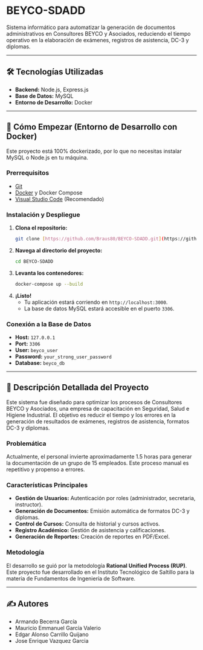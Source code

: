 # BEYCO-SDADD

Sistema informático para automatizar la generación de documentos administrativos en Consultores BEYCO y Asociados, reduciendo el tiempo operativo en la elaboración de exámenes, registros de asistencia, DC-3 y diplomas.

---

## 🛠️ Tecnologías Utilizadas

* **Backend:** Node.js, Express.js
* **Base de Datos:** MySQL
* **Entorno de Desarrollo:** Docker

---

## 🚀 Cómo Empezar (Entorno de Desarrollo con Docker)

Este proyecto está 100% dockerizado, por lo que no necesitas instalar MySQL o Node.js en tu máquina.

### **Prerrequisitos**

* [Git](https://git-scm.com/)
* [Docker](https://www.docker.com/products/docker-desktop/) y Docker Compose
* [Visual Studio Code](https://code.visualstudio.com/) (Recomendado)

### **Instalación y Despliegue**

1.  **Clona el repositorio:**
    ```bash
    git clone [https://github.com/Braus80/BEYCO-SDADD.git](https://github.com/Braus80/BEYCO-SDADD.git)
    ```
2.  **Navega al directorio del proyecto:**
    ```bash
    cd BEYCO-SDADD
    ```
3.  **Levanta los contenedores:**
    ```bash
    docker-compose up --build
    ```
4.  **¡Listo!**
    * Tu aplicación estará corriendo en `http://localhost:3000`.
    * La base de datos MySQL estará accesible en el puerto `3306`.

### **Conexión a la Base de Datos**
* **Host:** `127.0.0.1`
* **Port:** `3306`
* **User:** `beyco_user`
* **Password:** `your_strong_user_password`
* **Database:** `beyco_db`

---

## 📝 Descripción Detallada del Proyecto

Este sistema fue diseñado para optimizar los procesos de Consultores BEYCO y Asociados, una empresa de capacitación en Seguridad, Salud e Higiene Industrial. El objetivo es reducir el tiempo y los errores en la generación de resultados de exámenes, registros de asistencia, formatos DC-3 y diplomas.

### **Problemática**

Actualmente, el personal invierte aproximadamente 1.5 horas para generar la documentación de un grupo de 15 empleados. Este proceso manual es repetitivo y propenso a errores.

### **Características Principales**

* **Gestión de Usuarios:** Autenticación por roles (administrador, secretaria, instructor).
* **Generación de Documentos:** Emisión automática de formatos DC-3 y diplomas.
* **Control de Cursos:** Consulta de historial y cursos activos.
* **Registro Académico:** Gestión de asistencia y calificaciones.
* **Generación de Reportes:** Creación de reportes en PDF/Excel.

### **Metodología**

El desarrollo se guió por la metodología **Rational Unified Process (RUP)**. Este proyecto fue desarrollado en el Instituto Tecnológico de Saltillo para la materia de Fundamentos de Ingeniería de Software.

---

## ✍️ Autores

* Armando Becerra García
* Mauricio Emmanuel García Valerio
* Edgar Alonso Carrillo Quijano
* Jose Enrique Vazquez Garcia